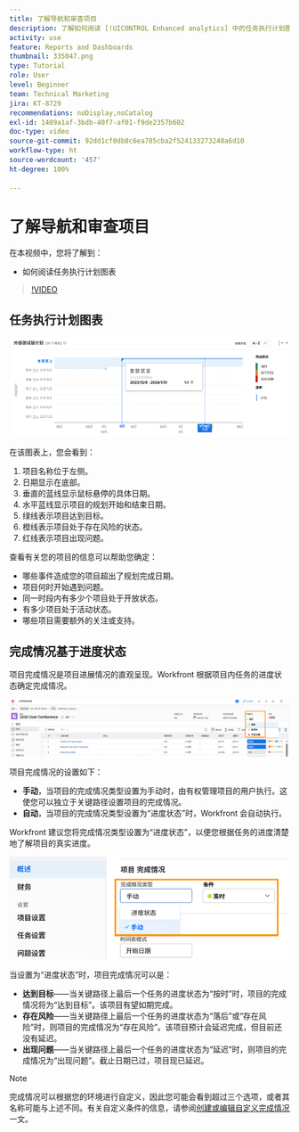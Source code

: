 ```yaml
---
title: 了解导航和审查项目
description: 了解如何阅读 [!UICONTROL Enhanced analytics] 中的任务执行计划图表。
activity: use
feature: Reports and Dashboards
thumbnail: 335047.png
type: Tutorial
role: User
level: Beginner
team: Technical Marketing
jira: KT-8729
recommendations: noDisplay,noCatalog
exl-id: 1409a1af-3bdb-40f7-af01-f9de2357b602
doc-type: video
source-git-commit: 92dd1cf0db8c6ea785cba2f524133273240a6d10
workflow-type: ht
source-wordcount: '457'
ht-degree: 100%

---
```


# 了解导航和审查项目

在本视频中，您将了解到：

* 如何阅读任务执行计划图表

>[!VIDEO](https://video.tv.adobe.com/v/335047/?quality=12&learn=on)

## 任务执行计划图表

![任务执行计划图表的图像，其中的编号与下面的项目符号相匹配](assets/section-2-1.png)

在该图表上，您会看到：

1. 项目名称位于左侧。
1. 日期显示在底部。
1. 垂直的蓝线显示鼠标悬停的具体日期。
1. 水平蓝线显示项目的规划开始和结束日期。
1. 绿线表示项目达到目标。
1. 橙线表示项目处于存在风险的状态。
1. 红线表示项目出现问题。

查看有关您的项目的信息可以帮助您确定：

* 哪些事件造成您的项目超出了规划完成日期。
* 项目何时开始遇到问题。
* 同一时段内有多少个项目处于开放状态。
* 有多少项目处于活动状态。
* 哪些项目需要额外的关注或支持。

## 完成情况基于进度状态

项目完成情况是项目进展情况的直观呈现。Workfront 根据项目内任务的进度状态确定完成情况。

![可能的进度状态的图像](assets/section-2-2.png)

项目完成情况的设置如下：

* **手动**，当项目的完成情况类型设置为手动时，由有权管理项目的用户执行。这使您可以独立于关键路径设置项目的完成情况。
* **自动**，当项目的完成情况类型设置为“进度状态”时，Workfront 会自动执行。

Workfront 建议您将完成情况类型设置为“进度状态”，以便您根据任务的进度清楚地了解项目的真实进度。

![可能的进度状态的图像](assets/section-2-3.png)

当设置为“进度状态”时，项目完成情况可以是：

* **达到目标**——当关键路径上最后一个任务的进度状态为“按时”时，项目的完成情况将为“达到目标”。该项目有望如期完成。
* **存在风险**——当关键路径上最后一个任务的进度状态为“落后”或“存在风险”时，则项目的完成情况为“存在风险”。该项目预计会延迟完成，但目前还没有延迟。
* **出现问题**——当关键路径上最后一个任务的进度状态为“延迟”时，则项目的完成情况为“出现问题”。截止日期已过，项目现已延迟。

>[!NOTE]
>
>完成情况可以根据您的环境进行自定义，因此您可能会看到超过三个选项，或者其名称可能与上述不同。有关自定义条件的信息，请参阅[创建或编辑自定义完成情况](https://experienceleague.adobe.com/docs/workfront/using/administration-and-setup/customize/custom-conditions/create-edit-custom-conditions.html?lang=zh-Hans)一文。
